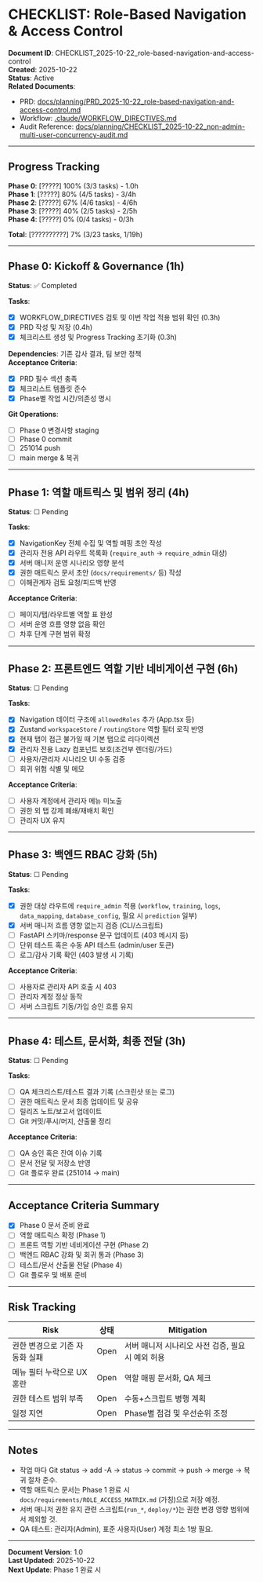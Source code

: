 # CHECKLIST: Role-Based Navigation & Access Control

**Document ID**: CHECKLIST_2025-10-22_role-based-navigation-and-access-control  
**Created**: 2025-10-22  
**Status**: Active  
**Related Documents**:
- PRD: [docs/planning/PRD_2025-10-22_role-based-navigation-and-access-control.md](PRD_2025-10-22_role-based-navigation-and-access-control.md)
- Workflow: [.claude/WORKFLOW_DIRECTIVES.md](../../.claude/WORKFLOW_DIRECTIVES.md)
- Audit Reference: [docs/planning/CHECKLIST_2025-10-22_non-admin-multi-user-concurrency-audit.md](CHECKLIST_2025-10-22_non-admin-multi-user-concurrency-audit.md)

---

## Progress Tracking

**Phase 0**: [?????] 100% (3/3 tasks) - 1.0h  
**Phase 1**: [?????] 80% (4/5 tasks) - 3/4h  
**Phase 2**: [?????] 67% (4/6 tasks) - 4/6h  
**Phase 3**: [?????] 40% (2/5 tasks) - 2/5h  
**Phase 4**: [?????] 0% (0/4 tasks) - 0/3h  

**Total**: [??????????] 7% (3/23 tasks, 1/19h)

---

## Phase 0: Kickoff & Governance (1h)

**Status**: ✅ Completed

**Tasks**:
- [x] WORKFLOW_DIRECTIVES 검토 및 이번 작업 적용 범위 확인 (0.3h)
- [x] PRD 작성 및 저장 (0.4h)
- [x] 체크리스트 생성 및 Progress Tracking 초기화 (0.3h)

**Dependencies**: 기존 감사 결과, 팀 보안 정책  
**Acceptance Criteria**:
- [x] PRD 필수 섹션 충족
- [x] 체크리스트 템플릿 준수
- [x] Phase별 작업 시간/의존성 명시

**Git Operations**:
- [ ] Phase 0 변경사항 staging
- [ ] Phase 0 commit
- [ ] 251014 push
- [ ] main merge & 복귀

---

## Phase 1: 역할 매트릭스 및 범위 정리 (4h)

**Status**: ☐ Pending

**Tasks**:
- [x] NavigationKey 전체 수집 및 역할 매핑 초안 작성
- [x] 관리자 전용 API 라우트 목록화 (`require_auth` → `require_admin` 대상)
- [x] 서버 매니저 운영 시나리오 영향 분석
- [x] 권한 매트릭스 문서 초안 (`docs/requirements/` 등) 작성
- [ ] 이해관계자 검토 요청/피드백 반영

**Acceptance Criteria**:
- [ ] 페이지/탭/라우트별 역할 표 완성
- [ ] 서버 운영 흐름 영향 없음 확인
- [ ] 차후 단계 구현 범위 확정

---

## Phase 2: 프론트엔드 역할 기반 네비게이션 구현 (6h)

**Status**: ☐ Pending

**Tasks**:
- [x] Navigation 데이터 구조에 `allowedRoles` 추가 (App.tsx 등)
- [x] Zustand `workspaceStore` / `routingStore` 역할 필터 로직 반영
- [x] 현재 탭이 접근 불가일 때 기본 탭으로 리다이렉션
- [x] 관리자 전용 Lazy 컴포넌트 보호(조건부 렌더링/가드)
- [ ] 사용자/관리자 시나리오 UI 수동 검증
- [ ] 회귀 위험 식별 및 메모

**Acceptance Criteria**:
- [ ] 사용자 계정에서 관리자 메뉴 미노출
- [ ] 권한 외 탭 강제 폐쇄/재배치 확인
- [ ] 관리자 UX 유지

---

## Phase 3: 백엔드 RBAC 강화 (5h)

**Status**: ☐ Pending

**Tasks**:
- [x] 권한 대상 라우트에 `require_admin` 적용 (`workflow`, `training`, `logs`, `data_mapping`, `database_config`, 필요 시 `prediction` 일부)
- [x] 서버 매니저 흐름 영향 없는지 검증 (CLI/스크립트)
- [ ] FastAPI 스키마/response 문구 업데이트 (403 메시지 등)
- [ ] 단위 테스트 혹은 수동 API 테스트 (admin/user 토큰)
- [ ] 로그/감사 기록 확인 (403 발생 시 기록)

**Acceptance Criteria**:
- [ ] 사용자로 관리자 API 호출 시 403
- [ ] 관리자 계정 정상 동작
- [ ] 서버 스크립트 기동/가입 승인 흐름 유지

---

## Phase 4: 테스트, 문서화, 최종 전달 (3h)

**Status**: ☐ Pending

**Tasks**:
- [ ] QA 체크리스트/테스트 결과 기록 (스크린샷 또는 로그)
- [ ] 권한 매트릭스 문서 최종 업데이트 및 공유
- [ ] 릴리즈 노트/보고서 업데이트
- [ ] Git 커밋/푸시/머지, 산출물 정리

**Acceptance Criteria**:
- [ ] QA 승인 혹은 잔여 이슈 기록
- [ ] 문서 전달 및 저장소 반영
- [ ] Git 플로우 완료 (251014 → main)

---

## Acceptance Criteria Summary

- [x] Phase 0 문서 준비 완료
- [ ] 역할 매트릭스 확정 (Phase 1)
- [ ] 프론트 역할 기반 네비게이션 구현 (Phase 2)
- [ ] 백엔드 RBAC 강화 및 회귀 통과 (Phase 3)
- [ ] 테스트/문서 산출물 전달 (Phase 4)
- [ ] Git 플로우 및 배포 준비

---

## Risk Tracking

| Risk | 상태 | Mitigation |
|------|------|------------|
| 권한 변경으로 기존 자동화 실패 | Open | 서버 매니저 시나리오 사전 검증, 필요 시 예외 허용 |
| 메뉴 필터 누락으로 UX 혼란 | Open | 역할 매핑 문서화, QA 체크 |
| 권한 테스트 범위 부족 | Open | 수동+스크립트 병행 계획 |
| 일정 지연 | Open | Phase별 점검 및 우선순위 조정 |

---

## Notes

- 작업 마다 Git status → add -A → status → commit → push → merge → 복귀 절차 준수.
- 역할 매트릭스 문서는 Phase 1 완료 시 `docs/requirements/ROLE_ACCESS_MATRIX.md` (가칭)으로 저장 예정.
- 서버 매니저 권한 유지 관련 스크립트(`run_*`, `deploy/*`)는 권한 변경 영향 범위에서 제외할 것.
- QA 테스트: 관리자(Admin), 표준 사용자(User) 계정 최소 1쌍 필요.

---

**Document Version**: 1.0  
**Last Updated**: 2025-10-22  
**Next Update**: Phase 1 완료 시



